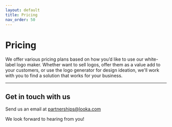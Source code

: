 ```yaml
---
layout: default
title: Pricing
nav_order: 50
---
```


# Pricing

We offer various pricing plans based on how you’d like to use our white-label logo maker. Whether want to sell logos, offer them as a value add to your customers, or use the logo generator for design ideation, we'll work with you to find a solution that works for your business.

---

## Get in touch with us ##

Send us an email at <partnerships@looka.com>

We look forward to hearing from you!